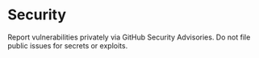 # Security
Report vulnerabilities privately via GitHub Security Advisories.
Do not file public issues for secrets or exploits.